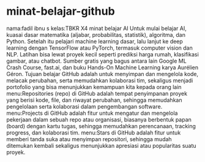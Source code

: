 # minat-belajar-github #
nama:fadil ibnu s 
kelas:TBKR X4 
minat belajar AI Untuk mulai belajar AI, kuasai dasar matematika (aljabar, probabilitas, statistik), algoritma, dan Python. Setelah itu pelajari machine learning dasar, lalu lanjut ke deep learning dengan TensorFlow atau PyTorch, termasuk computer vision dan NLP. Latihan bisa lewat proyek kecil seperti prediksi harga rumah, klasifikasi gambar, atau chatbot. Sumber gratis yang bagus antara lain Google ML Crash Course, fast.ai, dan buku Hands-On Machine Learning karya Aurélien Géron.
Tujuan belajar GitHub adalah untuk menyimpan dan mengelola kode, melacak perubahan, serta memudahkan kolaborasi tim, sekaligus menjadi portofolio yang bisa menunjukkan kemampuan kita kepada orang lain
menu:Repositories (repo) di GitHub adalah tempat penyimpanan proyek yang berisi kode, file, dan riwayat perubahan, sehingga memudahkan pengelolaan serta kolaborasi dalam pengembangan software.
menu:Projects di GitHub adalah fitur untuk mengatur dan mengelola pekerjaan dalam sebuah repo atau organisasi, biasanya berbentuk papan (board) dengan kartu tugas, sehingga memudahkan perencanaan, tracking progress, dan kolaborasi tim.
menu:Stars di GitHub adalah fitur untuk memberi tanda suka atau menyimpan repositori, sehingga mudah ditemukan kembali sekaligus menunjukkan apresiasi atau popularitas suatu proyek.
